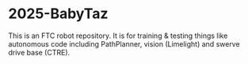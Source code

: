 # 2025-BabyTaz
This is an FTC robot repository. It is for training & testing things like autonomous code including PathPlanner, vision (Limelight) and swerve drive base (CTRE).
